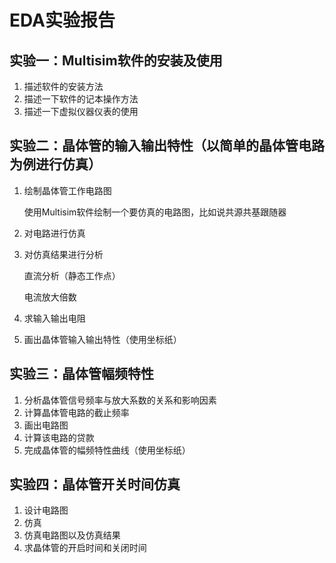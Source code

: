 # EDA实验报告

## 实验一：Multisim软件的安装及使用

1. 描述软件的安装方法
2. 描述一下软件的记本操作方法
3. 描述一下虚拟仪器仪表的使用

## 实验二：晶体管的输入输出特性（以简单的晶体管电路为例进行仿真）

1. 绘制晶体管工作电路图

    使用Multisim软件绘制一个要仿真的电路图，比如说共源共基跟随器

2. 对电路进行仿真
3. 对仿真结果进行分析

    直流分析（静态工作点）

    电流放大倍数

4. 求输入输出电阻
5. 画出晶体管输入输出特性（使用坐标纸）

## 实验三：晶体管幅频特性

1. 分析晶体管信号频率与放大系数的关系和影响因素
2. 计算晶体管电路的截止频率
3. 画出电路图
4. 计算该电路的贷款
5. 完成晶体管的幅频特性曲线（使用坐标纸）

## 实验四：晶体管开关时间仿真

1. 设计电路图
2. 仿真
3. 仿真电路图以及仿真结果
4. 求晶体管的开启时间和关闭时间